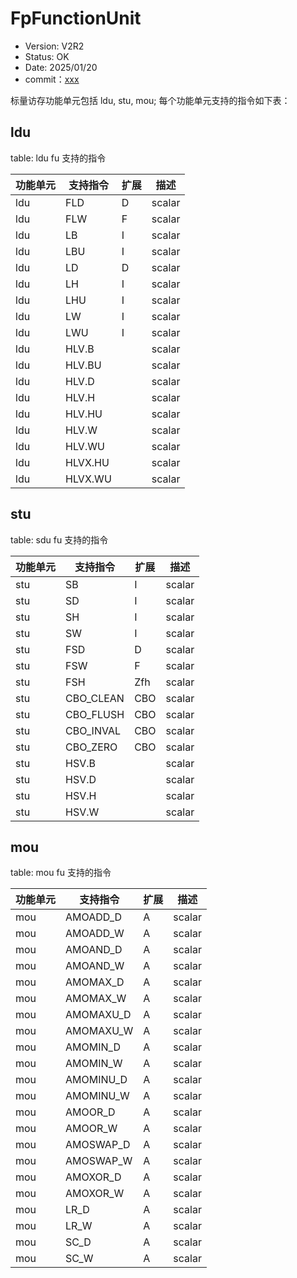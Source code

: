 # FpFunctionUnit

- Version: V2R2
- Status: OK
- Date: 2025/01/20
- commit：[xxx](https://github.com/OpenXiangShan/XiangShan/tree/xxx)

标量访存功能单元包括 ldu, stu, mou; 每个功能单元支持的指令如下表：

## ldu

table: ldu fu 支持的指令

| 功能单元 | 支持指令    | 扩展  | 描述     |
| ---- | ------- | --- | ------ |
| ldu  | FLD     | D   | scalar |
| ldu  | FLW     | F   | scalar |
| ldu  | LB      | I   | scalar |
| ldu  | LBU     | I   | scalar |
| ldu  | LD      | D   | scalar |
| ldu  | LH      | I   | scalar |
| ldu  | LHU     | I   | scalar |
| ldu  | LW      | I   | scalar |
| ldu  | LWU     | I   | scalar |
| ldu  | HLV.B   |     | scalar |
| ldu  | HLV.BU  |     | scalar |
| ldu  | HLV.D   |     | scalar |
| ldu  | HLV.H   |     | scalar |
| ldu  | HLV.HU  |     | scalar |
| ldu  | HLV.W   |     | scalar |
| ldu  | HLV.WU  |     | scalar |
| ldu  | HLVX.HU |     | scalar |
| ldu  | HLVX.WU |     | scalar |

## stu

table: sdu fu 支持的指令

| 功能单元 | 支持指令      | 扩展  | 描述     |
| ---- | --------- | --- | ------ |
| stu  | SB        | I   | scalar |
| stu  | SD        | I   | scalar |
| stu  | SH        | I   | scalar |
| stu  | SW        | I   | scalar |
| stu  | FSD       | D   | scalar |
| stu  | FSW       | F   | scalar |
| stu  | FSH       | Zfh | scalar |
| stu  | CBO_CLEAN | CBO | scalar |
| stu  | CBO_FLUSH | CBO | scalar |
| stu  | CBO_INVAL | CBO | scalar |
| stu  | CBO_ZERO  | CBO | scalar |
| stu  | HSV.B     |     | scalar |
| stu  | HSV.D     |     | scalar |
| stu  | HSV.H     |     | scalar |
| stu  | HSV.W     |     | scalar |

## mou

table: mou fu 支持的指令

| 功能单元 | 支持指令      | 扩展  | 描述     |
| ---- | --------- | --- | ------ |
| mou  | AMOADD_D  | A   | scalar |
| mou  | AMOADD_W  | A   | scalar |
| mou  | AMOAND_D  | A   | scalar |
| mou  | AMOAND_W  | A   | scalar |
| mou  | AMOMAX_D  | A   | scalar |
| mou  | AMOMAX_W  | A   | scalar |
| mou  | AMOMAXU_D | A   | scalar |
| mou  | AMOMAXU_W | A   | scalar |
| mou  | AMOMIN_D  | A   | scalar |
| mou  | AMOMIN_W  | A   | scalar |
| mou  | AMOMINU_D | A   | scalar |
| mou  | AMOMINU_W | A   | scalar |
| mou  | AMOOR_D   | A   | scalar |
| mou  | AMOOR_W   | A   | scalar |
| mou  | AMOSWAP_D | A   | scalar |
| mou  | AMOSWAP_W | A   | scalar |
| mou  | AMOXOR_D  | A   | scalar |
| mou  | AMOXOR_W  | A   | scalar |
| mou  | LR_D      | A   | scalar |
| mou  | LR_W      | A   | scalar |
| mou  | SC_D      | A   | scalar |
| mou  | SC_W      | A   | scalar |
